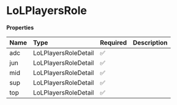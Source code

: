 # LoLPlayersRole

**Properties**

| Name | Type                 | Required | Description |
| :--- | :------------------- | :------- | :---------- |
| adc  | LoLPlayersRoleDetail | ✅       |             |
| jun  | LoLPlayersRoleDetail | ✅       |             |
| mid  | LoLPlayersRoleDetail | ✅       |             |
| sup  | LoLPlayersRoleDetail | ✅       |             |
| top  | LoLPlayersRoleDetail | ✅       |             |

<!-- This file was generated by liblab | https://liblab.com/ -->
